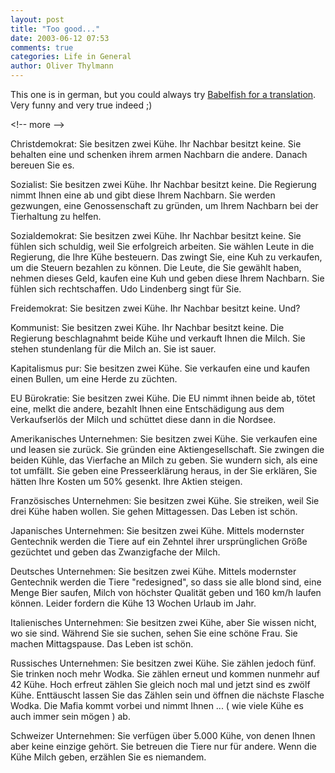 ```yaml
---
layout: post
title: "Too good..."
date: 2003-06-12 07:53
comments: true
categories: Life in General
author: Oliver Thylmann
---
```



This one is in german, but you could always try [Babelfish for a translation](http://babelfish.altavista.com/). Very funny and very true indeed ;)


&lt;!-- more --&gt;


Christdemokrat:
Sie besitzen zwei Kühe. Ihr Nachbar besitzt keine. Sie behalten eine und
schenken ihrem armen Nachbarn die andere. Danach bereuen Sie es.

Sozialist:
Sie besitzen zwei Kühe. Ihr Nachbar besitzt keine. Die Regierung nimmt Ihnen
eine ab und gibt diese Ihrem Nachbarn. Sie werden gezwungen, eine
Genossenschaft zu gründen, um Ihrem Nachbarn bei der Tierhaltung zu helfen.

Sozialdemokrat:
Sie besitzen zwei Kühe. Ihr Nachbar besitzt keine. Sie fühlen sich schuldig,
weil Sie erfolgreich arbeiten. Sie wählen Leute in die Regierung, die Ihre
Kühe besteuern. Das zwingt Sie, eine Kuh zu verkaufen, um die Steuern
bezahlen zu können. Die Leute, die Sie gewählt haben, nehmen dieses Geld,
kaufen eine Kuh und geben diese Ihrem Nachbarn. Sie fühlen sich
rechtschaffen. Udo Lindenberg singt für Sie.

Freidemokrat:
Sie besitzen zwei Kühe. Ihr Nachbar besitzt keine. Und?

Kommunist:
Sie besitzen zwei Kühe. Ihr Nachbar besitzt keine. Die Regierung
beschlagnahmt beide Kühe und verkauft Ihnen die Milch. Sie stehen
stundenlang für die Milch an. Sie ist sauer.

Kapitalismus pur:
Sie besitzen zwei Kühe. Sie verkaufen eine und kaufen einen Bullen, um eine
Herde zu züchten.

EU Bürokratie:
Sie besitzen zwei Kühe. Die EU nimmt ihnen beide ab, tötet eine, melkt die
andere, bezahlt Ihnen eine Entschädigung aus dem Verkaufserlös der Milch und
schüttet diese dann in die Nordsee.

Amerikanisches Unternehmen:
Sie besitzen zwei Kühe. Sie verkaufen eine und leasen sie zurück. Sie
gründen eine Aktiengesellschaft. Sie zwingen die beiden Kühle, das Vierfache
an Milch zu geben. Sie wundern sich, als eine tot umfällt.
Sie geben eine Presseerklärung heraus, in der Sie erklären, Sie hätten Ihre
Kosten um 50% gesenkt. Ihre Aktien steigen.

Französisches Unternehmen:
Sie besitzen zwei Kühe. Sie streiken, weil Sie drei Kühe haben wollen. Sie
gehen Mittagessen. Das Leben ist schön.

Japanisches Unternehmen:
Sie besitzen zwei Kühe. Mittels modernster Gentechnik werden die Tiere auf
ein Zehntel ihrer ursprünglichen Größe gezüchtet und geben das Zwanzigfache
der Milch.

Deutsches Unternehmen:
Sie besitzen zwei Kühe. Mittels modernster Gentechnik werden die Tiere
&quot;redesigned&quot;, so dass sie alle blond sind, eine Menge Bier saufen, Milch von
höchster Qualität geben und 160 km/h laufen können. Leider fordern die Kühe
13 Wochen Urlaub im Jahr.

Italienisches Unternehmen:
Sie besitzen zwei Kühe, aber Sie wissen nicht, wo sie sind. Während Sie sie
suchen, sehen Sie eine schöne Frau. Sie machen Mittagspause. Das Leben ist
schön.

Russisches Unternehmen:
Sie besitzen zwei Kühe. Sie zählen jedoch fünf. Sie trinken noch mehr Wodka.
Sie zählen erneut und kommen nunmehr auf 42 Kühe. Hoch erfreut zählen Sie
gleich noch mal und jetzt sind es zwölf Kühe. Enttäuscht lassen Sie das
Zählen sein und öffnen die nächste Flasche Wodka. Die Mafia kommt vorbei und
nimmt Ihnen ... ( wie viele Kühe es auch immer sein mögen ) ab.

Schweizer Unternehmen:
Sie verfügen über 5.000 Kühe, von denen Ihnen aber keine einzige gehört.
Sie betreuen die Tiere nur für andere. Wenn die Kühe Milch geben, erzählen
Sie es niemandem.


